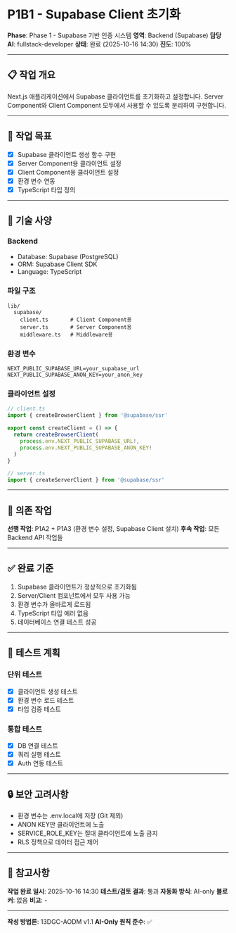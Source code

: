 # P1B1 - Supabase Client 초기화

**Phase**: Phase 1 - Supabase 기반 인증 시스템
**영역**: Backend (Supabase)
**담당 AI**: fullstack-developer
**상태**: 완료 (2025-10-16 14:30)
**진도**: 100%

---

## 📋 작업 개요

Next.js 애플리케이션에서 Supabase 클라이언트를 초기화하고 설정합니다. Server Component와 Client Component 모두에서 사용할 수 있도록 분리하여 구현합니다.

---

## 🎯 작업 목표

- [x] Supabase 클라이언트 생성 함수 구현
- [x] Server Component용 클라이언트 설정
- [x] Client Component용 클라이언트 설정
- [x] 환경 변수 연동
- [x] TypeScript 타입 정의

---

## 📐 기술 사양

### Backend
- Database: Supabase (PostgreSQL)
- ORM: Supabase Client SDK
- Language: TypeScript

### 파일 구조
```
lib/
  supabase/
    client.ts       # Client Component용
    server.ts       # Server Component용
    middleware.ts   # Middleware용
```

### 환경 변수
```env
NEXT_PUBLIC_SUPABASE_URL=your_supabase_url
NEXT_PUBLIC_SUPABASE_ANON_KEY=your_anon_key
```

### 클라이언트 설정
```typescript
// client.ts
import { createBrowserClient } from '@supabase/ssr'

export const createClient = () => {
  return createBrowserClient(
    process.env.NEXT_PUBLIC_SUPABASE_URL!,
    process.env.NEXT_PUBLIC_SUPABASE_ANON_KEY!
  )
}

// server.ts  
import { createServerClient } from '@supabase/ssr'
```

---

## 🔗 의존 작업

**선행 작업**: P1A2 + P1A3 (환경 변수 설정, Supabase Client 설치)
**후속 작업**: 모든 Backend API 작업들

---

## ✅ 완료 기준

1. Supabase 클라이언트가 정상적으로 초기화됨
2. Server/Client 컴포넌트에서 모두 사용 가능
3. 환경 변수가 올바르게 로드됨
4. TypeScript 타입 에러 없음
5. 데이터베이스 연결 테스트 성공

---

## 📝 테스트 계획

### 단위 테스트
- [x] 클라이언트 생성 테스트
- [x] 환경 변수 로드 테스트
- [x] 타입 검증 테스트

### 통합 테스트
- [x] DB 연결 테스트
- [x] 쿼리 실행 테스트
- [x] Auth 연동 테스트

---

## 🔒 보안 고려사항

- 환경 변수는 .env.local에 저장 (Git 제외)
- ANON KEY만 클라이언트에 노출
- SERVICE_ROLE_KEY는 절대 클라이언트에 노출 금지
- RLS 정책으로 데이터 접근 제어

---

## 📌 참고사항

**작업 완료 일시**: 2025-10-16 14:30
**테스트/검토 결과**: 통과
**자동화 방식**: AI-only
**블로커**: 없음
**비고**: -

---

**작성 방법론**: 13DGC-AODM v1.1
**AI-Only 원칙 준수**: ✅
